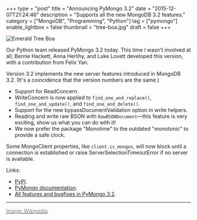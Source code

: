 +++
type = "post"
title = "Announcing PyMongo 3.2"
date = "2015-12-07T21:24:46"
description = "Supports all the new MongoDB 3.2 features."
category = ["MongoDB", "Programming", "Python"]
tag = ["pymongo"]
enable_lightbox = false
thumbnail = "tree-boa.jpg"
draft = false
+++

<p><img style="display:block; margin-left:auto; margin-right:auto;" src="tree-boa.jpg" alt="Emerald Tree Boa" title="Emerald Tree Boa" /></p>
<p>Our Python team released PyMongo 3.2 today. This time I wasn't involved at all; Bernie Hackett, Anna Herlihy, and Luke Lovett developed this version, with a contribution from Felix Yan.</p>
<p>Version 3.2 implements the new server features introduced in MongoDB 3.2. (It's a coincidence that the version numbers are the same.)</p>
<ul>
<li>Support for ReadConcern.</li>
<li>WriteConcern is now applied to <code>find_one_and_replace()</code>, <code>find_one_and_update()</code>, and <code>find_one_and_delete()</code>.</li>
<li>Support for the new bypassDocumentValidation option in write helpers.</li>
<li>Reading and write raw BSON with <code>RawBSONDocument</code>&mdash;this feature is very exciting, show us what you can do with it!</li>
<li>We now prefer the package "Monotime" to the outdated "monotonic" to provide a safe clock.</li>
</ul>
<p>Some MongoClient properties, like <code>client.is_mongos</code>, will now block until a connection is established or raise ServerSelectionTimeoutError if no server is available.</p>
<p>Links:</p>
<ul>
<li><a href="https://pypi.python.org/pypi/pymongo/">PyPI</a>.</li>
<li><a href="https://pymongo.readthedocs.io/en/stable/">PyMongo documentation</a>.</li>
<li><a href="https://jira.mongodb.org/issues/?jql=project%20%3D%20PYTHON%20AND%20fixVersion%20%3D%203.2%20ORDER%20BY%20updated%20DESC%2C%20priority%20DESC%2C%20created%20ASC">All features and bugfixes in PyMongo 3.2</a>.</li>
</ul>
<hr />
<p><a href="https://en.wikipedia.org/wiki/National_Aquarium_(Baltimore)#/media/File:National_Aquarium_in_Baltimore_Snake.jpg"><span style="color:gray">Image: Wikipedia</span></a></p>
